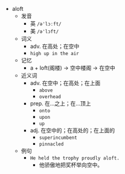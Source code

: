 - aloft
  - 发音
    - 英 `/ə'lɔːft/`
    - 美 `/ə'lɔft/`
  - 词义
    - adv. 在高处；在空中
    - `high up in the air`
  - 记忆
    - a + loft(阁楼) → 空中楼阁 → 在空中
  - 近义词
    - adv. 在空中；在高处；在上面
      - `above`
      - `overhead`
    - prep. 在…之上；在…顶上
      - `onto`
      - `upon`
      - `up`
    - adj. 在空中的；在高处的；在上面的
      - `superincumbent`
      - `pinnacled`
  - 例句
    - `He held the trophy proudly aloft.`
      - 他骄傲地把奖杯举向空中。

